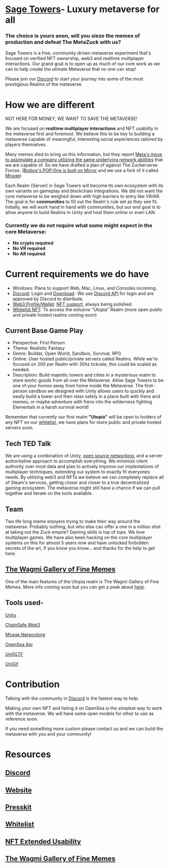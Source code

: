 # [Sage Towers](https://discord.gg/SMjWy7FMgz)- Luxury metaverse for all

### **The choice is yours anon, will you sieze the memes of production and defeat The MetaZuck with us?**

Sage Towers is a free, community driven metaverse experiment that's focused on verified NFT ownership, web3 and realtime multiplayer interactions. 
Our grand goal is to open up as much of our core work as we can to help create the utimate Metaverse that no one can stop!

Please join our [Discord](https://discord.gg/sagetowers) to start your journey into some of the most prestigious Realms of the metaverse.

# How we are different
NOT HERE FOR MONEY, WE WANT TO SAVE THE METAVERSE!

We are focused on **realtime multiplayer interactions** and NFT usability in the metaverse first and foremost. We believe this to be key to building a metaverse capable of meaningful, interesting social experiences tailored by players themselves.

Many memes died to bring us this information, but they report [Meta's move to assimulate a company utilizing the same underlying network abilities](https://techcrunch.com/2021/06/11/facebook-buys-game-studio-bigbox-vr/) that we are capable of. So we have drafted a plan of against The Zuckerverse Forces. ([Bigbox's POP:One is built on Mirror](https://mirror-networking.com/showcase/) and we use a fork of it called [Mirage](https://github.com/MirageNet/Mirage))

Each Realm (Server) in Sage Towers will become its own ecosystem with its own variants on gameplay and blockchain integrations. We did not want the core metaverse to be weighed down with high barriers to entry like VR/AR. The goal is for **communities** to fill out the Realm's rule set as they see fit. Initially, we will work hand in hand with communities, but our end goal is to allow anyone to build Realms in Unity and host them online or even LAN.

### Currently we do not require what some might expect in the core Metaverse:

- **No crypto required**  
- **No VR required**  
- **No AR required**

# Current requirements we do have

- Windows: Plans to support Web, Mac, Linux, and Consoles incoming.
- [Discord](https://discord.com): Login and [Download](https://discord.gg/SMjWy7FMgz)- We use [Discord API](https://discord.com/developers/docs/reference) for login and are approved by Discord to distribute.
- [Web3 Profile/Wallet](https://github.com/ChainSafe/web3.unity/): [NFT support](https://github.com/Amazastrophic/Sage-Towers/blob/main/NFTExtendedUsability.md), always being polished.
- [Whitelist NFT](https://github.com/Amazastrophic/Sage-Towers/blob/main/UtopiaWhitelist.md): To access the exlusive "Utopia" Realm (more open public and private hosted realms coming soon)

## Current Base Game Play
- Perspective: First Person
- Theme: Realistic Fantasy
- Genre: Builder, Open World, Sandbox, Survival, RPG
- Online: User hosted public/private servers called Realms. While we're focused on 200 per Realm with 30hz tickrate, this could be scaled as needed.
- Description: Build majestic towers and cities in a mysterious realm to store exotic goods from all over the Metaverse. Allow Sage Towers to be one of your homes away from home inside the Metaverse. The first-person sandbox we designed with Unity allows users to quickly and easily build a tower and then relax safely in a place built with frens and memes, or maybe adventure with frens into the wilderness fighting Elementals in a harsh survival world!

Remember that currently our first realm **"Utopia"** will be open to holders of any NFT on our [whitelist](https://github.com/Amazastrophic/Sage-Towers/blob/main/UtopiaWhitelist.md), we have plans for more public and private hosted servers soon. 


## Tech TED Talk
We are using a combination of Unity, [open source networking](https://github.com/MirageNet/Mirage), and a server authoritative approach to accomplish everything. We minimize client authority over most data and plan to actively improve our implentations of multiplayer techniques, extending our system to exactly fit everyones needs. By utilizing web3 and NFTs we believe we can completely replace all of Steam's services, getting closer and closer to a true decentralized gaming ecosystem. The metaverse might still have a chance if we can pull together and iterate on the tools available.

## Team
Two life long meme enjoyers trying to make their way around the metaverse. Probably nothing, but who else can offer a one in a million shot at taking out the Zuck empire? Gaming skills is top of tops. We love multiplayer games. We have also been hacking on the core multiplayer systems on this for almost 5 years now and have unlocked forbidden secrets of the art, if you know you know... and thanks for the help to get here.

## [The Wagmi Gallery of Fine Memes](https://github.com/Amazastrophic/Sage-Towers/blob/main/TheWGFM.md)
One of the main features of the Utopia realm is The Wagmi Gallery of Fine Memes. More info coming soon but you can get a peak about [here](https://github.com/Amazastrophic/Sage-Towers/blob/main/TheWGFM.md).

## Tools used-

[Unity](https://unity.com/)

[ChainSafe Web3](https://github.com/ChainSafe/web3.unity/)

[Mirage Networking](https://github.com/MirageNet/Mirage)

[OpenSea Api](https://docs.opensea.io/reference/api-overview)

[UniGLTF](https://github.com/ousttrue/UniGLTF)

[UniGif](https://github.com/WestHillApps/UniGif)


# Contribution
Talking with the community in [Discord](https://discord.gg/sagetowers) is the fastest way to help.

Making your own NFT and listing it on OpenSea is the simplest way to work with the metaverse. We will have some open models for other to use as reference soon.

If you need something more custom please contact us and we can build the metaverse with you and your community!

# Resources 

## [Discord](https://discord.gg/sagetowers)

## [Website](https://sagetowers.com)

## [Presskit](https://github.com/Amazastrophic/Sage-Towers/tree/main/Presskit)

## [Whitelist](https://github.com/Amazastrophic/Sage-Towers/blob/main/UtopiaWhitelist.md)

## [NFT Extended Usability](https://github.com/Amazastrophic/Sage-Towers/blob/main/NFTExtendedUsability.md)

## [The Wagmi Gallery of Fine Memes](https://github.com/Amazastrophic/Sage-Towers/blob/main/TheWGFM.md)
